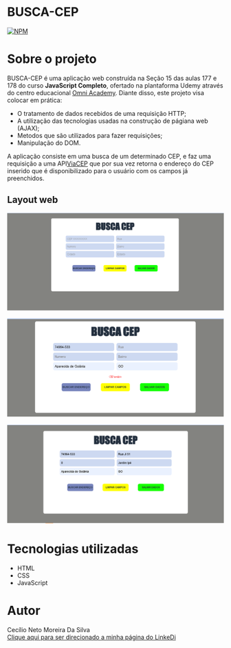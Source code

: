# BUSCA-CEP
[![NPM](https://img.shields.io/npm/l/react)](https://github.com/Cecilio-Sil/BUSCA-CAEP/blob/main/LICENSE) 

# Sobre o projeto

BUSCA-CEP é uma aplicação web construída na Seção 15 das aulas 177 e 178 do curso **JavaScript Completo**, ofertado na plantaforma Udemy através do centro educacional [Omni Academy](https://www.udemy.com/course/javascript-completo-html-css-projetos-profissionais/).
Diante disso, este projeto visa colocar em prática:
- O tratamento de dados recebidos de uma requisição HTTP;
- A utilização das tecnologias usadas na construção de págiana web  (AJAX);
- Metodos que são utilizados para fazer requisições;
- Manipulação do DOM.

A aplicação consiste em uma busca de um determinado CEP, e faz uma requisição a uma API[ViaCEP](https://viacep.com.br/) que por sua vez retorna o endereço do CEP inserido que é disponibilizado para o usuário com os campos já preenchidos.

## Layout web
![img 1](https://github.com/Cecilio-Sil/busca_cep/blob/main/imagens/img1.png)

![img 2](https://github.com/Cecilio-Sil/busca_cep/blob/main/imagens/img2.png)

![img 3](https://github.com/Cecilio-Sil/busca_cep/blob/main/imagens/img3.png)

# Tecnologias utilizadas
- HTML
- CSS
- JavaScript

# Autor
Cecílio Neto Moreira Da Silva <br>
<a href="https://www.linkedin.com/in/cec%C3%ADlioneto5527a924a/" target="_blank" rel="noopener noreferrer">Clique aqui para ser direcionado a minha página do LinkeDi</a>
